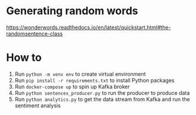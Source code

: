 # Generating random words
https://wonderwords.readthedocs.io/en/latest/quickstart.html#the-randomsentence-class

# How to
1. Run `python -m venv env` to create virtual environment
2. Run `pip install -r requirements.txt` to install Python packages
3. Run `docker-compose up` to spin up Kafka broker
4. Run `python sentences_producer.py` to run the producer to produce data
5. Run `python analytics.py` to get the data stream from Kafka and run the sentiment analysis

